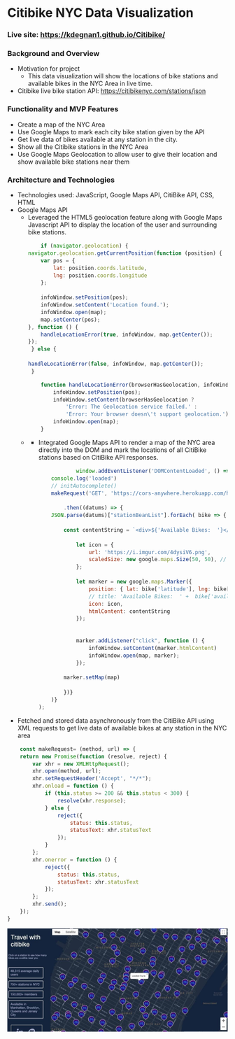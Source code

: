 # Citibike NYC Data Visualization

### Live site: ​https://kdegnan1.github.io/Citibike/

### Background and Overview
* Motivation for project
    * This data visualization will show the locations of bike stations and available bikes in the NYC Area in live time.  
* Citibike live bike station API:  https://citibikenyc.com/stations/json
    
### Functionality and MVP Features
* Create a map of the NYC Area
* Use Google Maps to mark each city bike station given by the API
* Get live data of bikes available at any station in the city. 
* Show all the Citibike stations in the NYC Area
* Use Google Maps Geolocation to allow user to give their location and show available bike stations near them 

### Architecture and Technologies 
* Technologies used: JavaScript, Google Maps API, CitiBike API, CSS, HTML
* Google Maps API 
    *  Leveraged the HTML5 geolocation feature along with Google Maps Javascript API to display the location of the user and surrounding bike stations.
        ```Javascript 
            if (navigator.geolocation) {
        navigator.geolocation.getCurrentPosition(function (position) {
            var pos = {
                lat: position.coords.latitude,
                lng: position.coords.longitude
            };

            infoWindow.setPosition(pos);
            infoWindow.setContent('Location found.');
            infoWindow.open(map);
            map.setCenter(pos);
        }, function () {
            handleLocationError(true, infoWindow, map.getCenter());
        });
         } else {
        
        handleLocationError(false, infoWindow, map.getCenter());
         }

        ```
        ```Javascript 
            function handleLocationError(browserHasGeolocation, infoWindow,pos){
                infoWindow.setPosition(pos);
                infoWindow.setContent(browserHasGeolocation ?
                    'Error: The Geolocation service failed.' :
                    'Error: Your browser doesn\'t support geolocation.');
                infoWindow.open(map);
            }   
        ```
    * * Integrated Google Maps API to render a map of the NYC area directly into the DOM and mark the locations of all CitiBike stations based on CitiBike API responses.
        ```Javascript 
                    window.addEventListener('DOMContentLoaded', () => {
            console.log('loaded')
            // initAutocomplete()
            makeRequest('GET', 'https://cors-anywhere.herokuapp.com/https://citibikenyc.com/stations/json')
            
                .then((datums) => {
            JSON.parse(datums)["stationBeanList"].forEach( bike => { 
                
                const contentString = `<div>${'Available Bikes:  '}</div><div>${bike['availableBikes']}</div>`

                    let icon = {
                        url: 'https://i.imgur.com/4dysiV6.png', 
                        scaledSize: new google.maps.Size(50, 50), // scaled size
                    };

                    let marker = new google.maps.Marker({
                        position: { lat: bike['latitude'], lng: bike['longitude'] },
                        // title: 'Available Bikes:  ' +  bike['availableBikes'].toString(), 
                        icon: icon, 
                        htmlContent: contentString
                    });
                

                    marker.addListener("click", function () {
                        infoWindow.setContent(marker.htmlContent)
                        infoWindow.open(map, marker);
                    });

                marker.setMap(map) 

                })}
            )}
        ); 
        ```
* Fetched and stored data asynchronously from the CitiBike API using XML requests to get live data of available bikes at any station in the NYC area
```Javascript 
    const makeRequest= (method, url) => {
    return new Promise(function (resolve, reject) {
        var xhr = new XMLHttpRequest();
        xhr.open(method, url);
        xhr.setRequestHeader('Accept', "*/*");
        xhr.onload = function () {
            if (this.status >= 200 && this.status < 300) {
                resolve(xhr.response);
            } else {
                reject({
                    status: this.status,
                    statusText: xhr.statusText
                });
            }
        };
        xhr.onerror = function () {
            reject({
                status: this.status,
                statusText: xhr.statusText
            });
        };
        xhr.send();
    });
}
```

        
![screenshot of app](ext.jpg)
        
        

